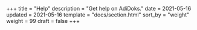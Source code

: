 +++
title = "Help"
description = "Get help on AdiDoks."
date = 2021-05-16
updated = 2021-05-16
template = "docs/section.html"
sort_by = "weight"
weight = 99
draft = false
+++
